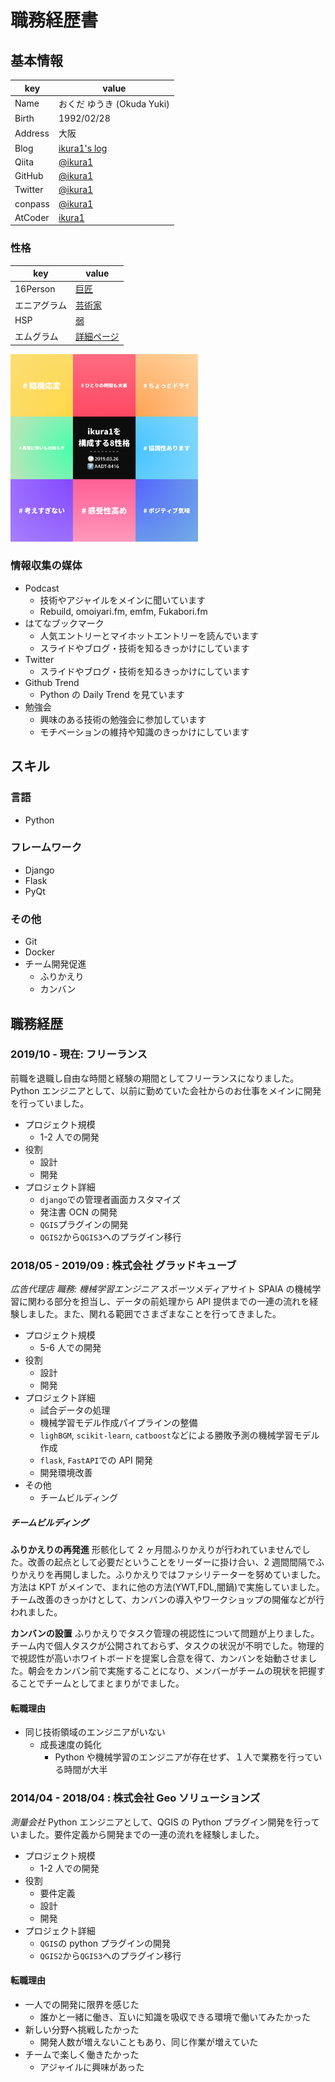 # 職務経歴書

## 基本情報

| key     | value                                            |
| ------- | ------------------------------------------------ |
| Name    | おくだ ゆうき (Okuda Yuki)                       |
| Birth   | 1992/02/28                                       |
| Address | 大阪                                             |
| Blog    | [ikura1's log](https://ikura-lab.hatenablog.com) |
| Qiita   | [@ikura1](https://qiita.com/ikura1)              |
| GitHub  | [@ikura1](https://github.com/ikura1)             |
| Twitter | [@ikura1](https://twitter.com/ikura1)            |
| conpass | [@ikura1](https://connpass.com/user/ikura1/)     |
| AtCoder | [ikura1](https://atcoder.jp/users/ikura1)        |

### 性格

| key          | value                                                                               |
| ------------ | ----------------------------------------------------------------------------------- |
| 16Person     | [巨匠](https://www.16personalities.com/ja/istp%E5%9E%8B%E3%81%AE%E6%80%A7%E6%A0%BC) |
| エニアグラム | [芸術家](https://t.co/1jQK9Mq7Pi)                                                   |
| HSP          | [弱](https://hsptest.jp/score/42)                                                   |
| エムグラム   | [詳細ページ](https://mgram.me/ja/share/Lapj7aiHm835gC_pWgb)                         |

<img src="https://github.com/ikura1/Curriculum-Vitae/blob/master/mgram.png" width="300px" height="300px">

### 情報収集の媒体

- Podcast
  - 技術やアジャイルをメインに聞いています
  - Rebuild, omoiyari.fm, emfm, Fukabori.fm
- はてなブックマーク
  - 人気エントリーとマイホットエントリーを読んでいます
  - スライドやブログ・技術を知るきっかけにしています
- Twitter
  - スライドやブログ・技術を知るきっかけにしています
- Github Trend
  - Python の Daily Trend を見ています
- 勉強会
  - 興味のある技術の勉強会に参加しています
  - モチベーションの維持や知識のきっかけにしています

## スキル

### 言語

- Python

### フレームワーク

- Django
- Flask
- PyQt

### その他

- Git
- Docker
- チーム開発促進
  - ふりかえり
  - カンバン

## 職務経歴

### 2019/10 - 現在: フリーランス

前職を退職し自由な時間と経験の期間としてフリーランスになりました。Python エンジニアとして、以前に勤めていた会社からのお仕事をメインに開発を行っていました。

- プロジェクト規模
  - 1-2 人での開発
- 役割
  - 設計
  - 開発
- プロジェクト詳細
  - `django`での管理者画面カスタマイズ
  - 発注書 OCN の開発
  - `QGIS`プラグインの開発
  - `QGIS2`から`QGIS3`へのプラグイン移行

### 2018/05 - 2019/09 : 株式会社 グラッドキューブ

_広告代理店_
_職務: 機械学習エンジニア_
スポーツメディアサイト SPAIA の機械学習に関わる部分を担当し、データの前処理から API 提供までの一連の流れを経験しました。また、関れる範囲でさまざまなことを行ってきました。

- プロジェクト規模
  - 5-6 人での開発
- 役割
  - 設計
  - 開発
- プロジェクト詳細
  - 試合データの処理
  - 機械学習モデル作成パイプラインの整備
  - `lighBGM`, `scikit-learn`, `catboost`などによる勝敗予測の機械学習モデル作成
  - `flask`, `FastAPI`での API 開発
  - 開発環境改善
- その他
  - チームビルディング

##### チームビルディング

**ふりかえりの再発進**
形骸化して 2 ヶ月間ふりかえりが行われていませんでした。改善の起点として必要だということをリーダーに掛け合い、2 週間間隔でふりかえりを再開しました。ふりかえりではファシリテーターを努めていました。方法は KPT がメインで、まれに他の方法(YWT,FDL,闇鍋)で実施していました。チーム改善のきっかけとして、カンバンの導入やワークショップの開催などが行われました。

**カンバンの設置**
ふりかえりでタスク管理の視認性について問題が上りました。チーム内で個人タスクが公開されておらず、タスクの状況が不明でした。物理的で視認性が高いホワイトボードを提案し合意を得て、カンバンを始動させました。朝会をカンバン前で実施することになり、メンバーがチームの現状を把握することでチームとしてまとまりがでました。

#### 転職理由

- 同じ技術領域のエンジニアがいない
  - 成長速度の鈍化
    - Python や機械学習のエンジニアが存在せず、１人で業務を行っている時間が大半

### 2014/04 - 2018/04 : 株式会社 Geo ソリューションズ

_測量会社_
Python エンジニアとして、QGIS の Python プラグイン開発を行っていました。要件定義から開発までの一連の流れを経験しました。

- プロジェクト規模
  - 1-2 人での開発
- 役割
  - 要件定義
  - 設計
  - 開発
- プロジェクト詳細
  - `QGIS`の python プラグインの開発
  - `QGIS2`から`QGIS3`へのプラグイン移行

#### 転職理由

- 一人での開発に限界を感じた
  - 誰かと一緒に働き、互いに知識を吸収できる環境で働いてみたかった
- 新しい分野へ挑戦したかった
  - 開発人数が増えないこともあり、同じ作業が増えていた
- チームで楽しく働きたかった
  - アジャイルに興味があった
